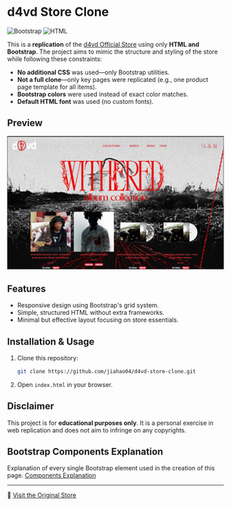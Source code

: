 # d4vd Store Clone

![Bootstrap](https://img.shields.io/badge/Styled%20With-Bootstrap-blue) ![HTML](https://img.shields.io/badge/Built%20With-HTML-orange)

This is a **replication** of the [d4vd Official Store](https://shop.d4vd.io/) using only **HTML and Bootstrap**. The project aims to mimic the structure and styling of the store while following these constraints:

- **No additional CSS** was used—only Bootstrap utilities.
- **Not a full clone**—only key pages were replicated (e.g., one product page template for all items).
- **Bootstrap colors** were used instead of exact color matches.
- **Default HTML font** was used (no custom fonts).

## Preview

![Preview Image](files/preview.png)


## Features

- Responsive design using Bootstrap's grid system.
- Simple, structured HTML without extra frameworks.
- Minimal but effective layout focusing on store essentials.

## Installation & Usage

1. Clone this repository:
   ```sh
   git clone https://github.com/jiahao04/d4vd-store-clone.git
   ```
2. Open `index.html` in your browser.

## Disclaimer

This project is for **educational purposes only**. It is a personal exercise in web replication and does not aim to infringe on any copyrights.

## Bootstrap Components Explanation

Explanation of every single Bootstrap element used in the creation of this page. [Components Explanation](components-explanation.md)

---

🔗 [Visit the Original Store](https://shop.d4vd.io/)



